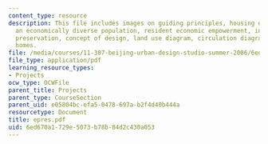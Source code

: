 ```yaml
---
content_type: resource
description: This file includes images on guiding principles, housing options for
  an economically diverse population, resident economic empowerment, innovative architectural
  preservation, concept of design, land use diagram, circulation diagram and new courtyard
  homes.
file: /media/courses/11-307-beijing-urban-design-studio-summer-2006/6ed670a1729e5073b78b84d2c430a053_epres.pdf
file_type: application/pdf
learning_resource_types:
- Projects
ocw_type: OCWFile
parent_title: Projects
parent_type: CourseSection
parent_uid: e05804bc-efa5-0478-697a-b2f4d40b444a
resourcetype: Document
title: epres.pdf
uid: 6ed670a1-729e-5073-b78b-84d2c430a053
---
```

